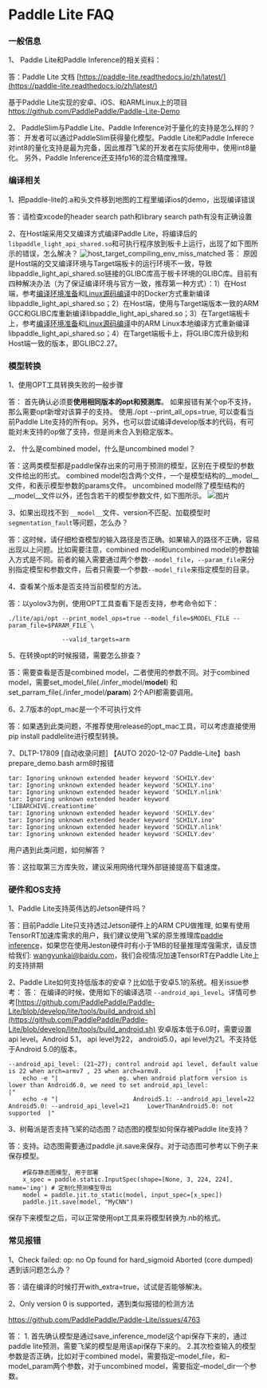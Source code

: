 # Paddle Lite FAQ 

### 一般信息

1、 Paddle Lite和Paddle Inference的相关资料：

答：Paddle Lite 文档 [https://paddle-lite.readthedocs.io/zh/latest/](https://paddle-lite.readthedocs.io/zh/latest/)

基于Paddle Lite实现的安卓、iOS、和ARMLinux上的项目[https://github.com/PaddlePaddle/Paddle-Lite-Demo
](https://github.com/PaddlePaddle/Paddle-Lite-Demo)

2、 PaddleSlim与Paddle Lite、Paddle Inference对于量化的支持是怎么样的？
答：
开发者可以通过PaddleSlim获得量化模型。Paddle Lite和Paddle Inferece对int8的量化支持是最为完备，因此推荐飞桨的开发者在实际使用中，使用int8量化。
另外，Paddle Inference还支持fp16的混合精度推理。


### 编译相关

1、把paddle-lite的.a和头文件移到地图的工程里编译ios的demo，出现编译错误

答：请检查xcode的header search path和library search path有没有正确设置

2、在Host端采用交叉编译方式编译Paddle Lite，将编译后的`libpaddle_light_api_shared.so`和可执行程序放到板卡上运行，出现了如下图所示的错误，怎么解决？ 
![host_target_compiling_env_miss_matched](https://user-images.githubusercontent.com/9973393/75761527-31b8b700-5d74-11ea-8a9a-0bc0253ee003.png)
答： 原因是Host端的交叉编译环境与Target端板卡的运行环境不一致，导致libpaddle_light_api_shared.so链接的GLIBC库高于板卡环境的GLIBC库。目前有四种解决办法（为了保证编译环境与官方一致，推荐第一种方式）：1）在Host端，参考[编译环境准备](../source_compile/compile_env)和[Linux源码编译](../source_compile/compile_linux)中的Docker方式重新编译libpaddle_light_api_shared.so；2）在Host端，使用与Target端版本一致的ARM GCC和GLIBC库重新编译libpaddle_light_api_shared.so；3）在Target端板卡上，参考[编译环境准备](../source_compile/compile_env)和[Linux源码编译](../source_compile/compile_linux)中的ARM Linux本地编译方式重新编译libpaddle_light_api_shared.so；4）在Target端板卡上，将GLIBC库升级到和Host端一致的版本，即GLIBC2.27。

### 模型转换

1、使用OPT工具转换失败的一般步骤

答：
首先确认必须要**使用相同版本的opt和预测库**。
如果报错有某个op不支持，那么需要opt新增对该算子的支持。 
使用./opt --print_all_ops=true, 可以查看当前Paddle Lite支持的所有op。另外，也可以尝试编译develop版本的代码，有可能对未支持的op做了支持，但是尚未合入到稳定版本。

2、 什么是combined model，什么是uncombined model？

答：这两类模型都是paddle保存出来的可用于预测的模型，区别在于模型的参数文件给出的形式。
combined model包含两个文件，一个是模型结构的__model__文件，和表示模型参数的params文件。
uncombined model除了模型结构的__model__文件以外，还包含若干的模型参数文件, 如下图所示。
![图片](https://paddlelite-data.bj.bcebos.com/doc_images%2Fseperated_model.png)

3、如果出现找不到 `__model__`文件、version不匹配、加载模型时`segmentation_fault`等问题，怎么办？

答：这时候，请仔细检查模型的输入路径是否正确。如果输入的路径不正确，容易出现以上问题。比如需要注意，combined model和uncombined model的参数输入方式是不同。前者的输入需要通过两个参数`--model_file`，`--param_file`来分别指定模型和参数文件，后者只需要一个参数`--model_file`来指定模型的目录。

4、查看某个版本是否支持当前模型的方法。

答：以yolov3为例，使用OPT工具查看下是否支持，参考命令如下：

```
./lite/api/opt --print_model_ops=true --model_file=$MODEL_FILE --param_file=$PARAM_FILE \

               --valid_targets=arm
```


5、在转换opt的时候报错，需要怎么排查？

答：需要查看是否是combined model，二者使用的参数不同。对于combined model，需要set_model_file(./infer_model/__model__) 和 set_parram_file(./infer_model/__param__) 2个API都需要调用。

6、2.7版本的opt_mac是一个不可执行文件

答：如果遇到此类问题，不推荐使用release的opt_mac工具，可以考虑直接使用pip install paddlelite进行模型转换。

7、DLTP-17809 [自动收录问题] 【AUTO 2020-12-07 Paddle-Lite】bash prepare_demo.bash arm8时报错 
```
tar: Ignoring unknown extended header keyword 'SCHILY.dev'
tar: Ignoring unknown extended header keyword 'SCHILY.ino'
tar: Ignoring unknown extended header keyword 'SCHILY.nlink'
tar: Ignoring unknown extended header keyword 'LIBARCHIVE.creationtime'
tar: Ignoring unknown extended header keyword 'SCHILY.dev'
tar: Ignoring unknown extended header keyword 'SCHILY.ino'
tar: Ignoring unknown extended header keyword 'SCHILY.nlink'
tar: Ignoring unknown extended header keyword 'SCHILY.dev'
```
用户遇到此类问题，如何解答？

答：这拉取第三方库失败，建议采用网络代理外部链接提高下载速度。

### 硬件和OS支持

1、Paddle Lite支持英伟达的Jetson硬件吗？

答：目前Paddle Lite只支持透过Jetson硬件上的ARM CPU做推理, 如果有使用TensorRT加速库需求的用户，我们建议使用飞桨的原生推理库[paddle inference](https://paddle-inference.readthedocs.io/en/latest/#)，如果您在使用Jeston硬件时有小于1MB的轻量推理库强需求，请反馈给我们: wangyunkai@baidu.com，我们会视情况加速TensorRT在Paddle Lite上的支持排期

2、Paddle Lite如何支持低版本的安卓？比如低于安卓5.1的系统。相关issue参考：
答：
在编译的时候，使用如下的编译选项 `--android_api_level`。详情可参考[https://github.com/PaddlePaddle/Paddle-Lite/blob/develop/lite/tools/build_android.sh](https://github.com/PaddlePaddle/Paddle-Lite/blob/develop/lite/tools/build_android.sh)
安卓版本低于6.0时，需要设置api level。Android 5.1， api level为22， android5.0，api level为21。不支持低于Android 5.0的版本。
```
--android_api_level: (21~27); control android api level, default value is 22 when arch=armv7 , 23 when arch=armv8.               |"
    echo -e "|                 eg. when android platform version is lower than Android6.0, we need to set android_api_level:                        |"
    echo -e "|                     Android5.1: --android_api_level=22    Android5.0: --android_api_level=21     LowerThanAndroid5.0: not supported  |"
```
3、树莓派是否支持飞桨的动态图？动态图的模型如何保存被Paddle lite支持？

答：支持。动态图需要通过paddle.jit.save来保存。对于动态图可参考以下例子来保存模型。
```
    #保存静态图模型, 用于部署
    x_spec = paddle.static.InputSpec(shape=[None, 3, 224, 224], name='img') # 定制化预测模型导出
    model = paddle.jit.to_static(model, input_spec=[x_spec])
    paddle.jit.save(model, "MyCNN")
```
保存下来模型之后，可以正常使用opt工具来将模型转换为.nb的格式。

### 常见报错

1、Check failed: op: no Op found for hard_sigmoid Aborted (core dumped) 遇到该问题怎么办？

答：请在编译的时候打开with_extra=true，试试是否能够解决。

2、Only version 0 is supported，遇到类似报错的检测方法

https://github.com/PaddlePaddle/Paddle-Lite/issues/4763

答： 1. 首先确认模型是通过save_inference_model这个api保存下来的，通过paddle lite预测，需要飞桨的模型是用该api保存下来的。 2.其次检查输入的模型参数是否正确，比如对于combined model，需要指定–model_file，和–model_param两个参数，对于uncombined model，需要指定–model_dir一个参数。
